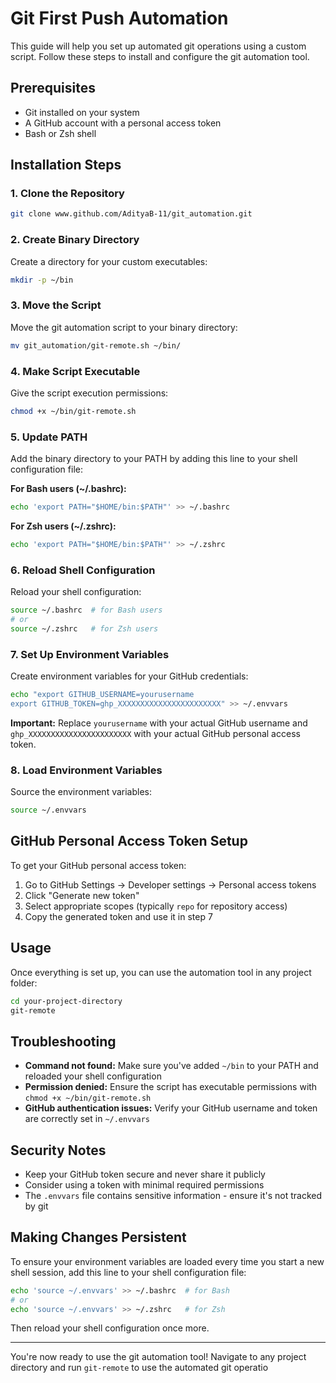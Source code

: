 # Git First Push Automation  
This guide will help you set up automated git operations using a custom script. Follow these steps to install and configure the git automation tool.

## Prerequisites

- Git installed on your system
- A GitHub account with a personal access token
- Bash or Zsh shell

## Installation Steps

### 1. Clone the Repository

```bash
git clone www.github.com/AdityaB-11/git_automation.git
```

### 2. Create Binary Directory

Create a directory for your custom executables:

```bash
mkdir -p ~/bin
```

### 3. Move the Script

Move the git automation script to your binary directory:

```bash
mv git_automation/git-remote.sh ~/bin/
```

### 4. Make Script Executable

Give the script execution permissions:

```bash
chmod +x ~/bin/git-remote.sh
```

### 5. Update PATH

Add the binary directory to your PATH by adding this line to your shell configuration file:

**For Bash users (~/.bashrc):**
```bash
echo 'export PATH="$HOME/bin:$PATH"' >> ~/.bashrc
```

**For Zsh users (~/.zshrc):**
```bash
echo 'export PATH="$HOME/bin:$PATH"' >> ~/.zshrc
```

### 6. Reload Shell Configuration

Reload your shell configuration:

```bash
source ~/.bashrc  # for Bash users
# or
source ~/.zshrc   # for Zsh users
```

### 7. Set Up Environment Variables

Create environment variables for your GitHub credentials:

```bash
echo "export GITHUB_USERNAME=yourusername
export GITHUB_TOKEN=ghp_XXXXXXXXXXXXXXXXXXXXXXX" >> ~/.envvars
```

**Important:** Replace `yourusername` with your actual GitHub username and `ghp_XXXXXXXXXXXXXXXXXXXXXXX` with your actual GitHub personal access token.

### 8. Load Environment Variables

Source the environment variables:

```bash
source ~/.envvars
```

## GitHub Personal Access Token Setup

To get your GitHub personal access token:

1. Go to GitHub Settings → Developer settings → Personal access tokens
2. Click "Generate new token"
3. Select appropriate scopes (typically `repo` for repository access)
4. Copy the generated token and use it in step 7

## Usage

Once everything is set up, you can use the automation tool in any project folder:

```bash
cd your-project-directory
git-remote
```

## Troubleshooting

- **Command not found:** Make sure you've added `~/bin` to your PATH and reloaded your shell configuration
- **Permission denied:** Ensure the script has executable permissions with `chmod +x ~/bin/git-remote.sh`
- **GitHub authentication issues:** Verify your GitHub username and token are correctly set in `~/.envvars`

## Security Notes

- Keep your GitHub token secure and never share it publicly
- Consider using a token with minimal required permissions
- The `.envvars` file contains sensitive information - ensure it's not tracked by git

## Making Changes Persistent

To ensure your environment variables are loaded every time you start a new shell session, add this line to your shell configuration file:

```bash
echo 'source ~/.envvars' >> ~/.bashrc  # for Bash
# or
echo 'source ~/.envvars' >> ~/.zshrc   # for Zsh
```

Then reload your shell configuration once more.

---

You're now ready to use the git automation tool! Navigate to any project directory and run `git-remote` to use the automated git operatio

